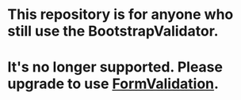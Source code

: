 # This repository is for anyone who still use the BootstrapValidator.
# It's no longer supported. Please upgrade to use [FormValidation](http://formvalidation.io).
